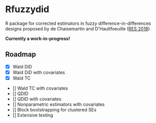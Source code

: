 # Rfuzzydid
R package for corrected estimators in fuzzy difference-in-differences designs proposed by de Chaisemartin and D'Haultfoeuille ([RES 2018](https://academic.oup.com/restud/article-abstract/85/2/999/4096388)).

**Currently a work-in-progress!**

## Roadmap

- [x] Wald DiD
- [x] Wald DiD with covariates
- [x] Wald TC
- [] Wald TC with covariates
- [] QDID
- [] QDID with covariates
- [] Nonparametric estimators with covariates
- [] Block bootstrapping for clustered SEs
- [] Extensive testing
